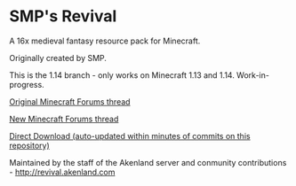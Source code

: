 # SMP's Revival
A 16x medieval fantasy resource pack for Minecraft.

Originally created by SMP.

This is the 1.14 branch - only works on Minecraft 1.13 and 1.14. Work-in-progress.

[Original Minecraft Forums thread](http://www.minecraftforum.net/forums/mapping-and-modding/resource-packs/1228756-smps-revival-october-20th-2014-1-8-sans-ctm)

[New Minecraft Forums thread](https://www.minecraftforum.net/forums/mapping-and-modding-java-edition/resource-packs/2822930-new-release-smps-revival-fan-continuation-1-12)

[Direct Download (auto-updated within minutes of commits on this repository)](http://revival.akenland.com/downloads/revival.zip)

Maintained by the staff of the Akenland server and conmunity contributions - http://revival.akenland.com